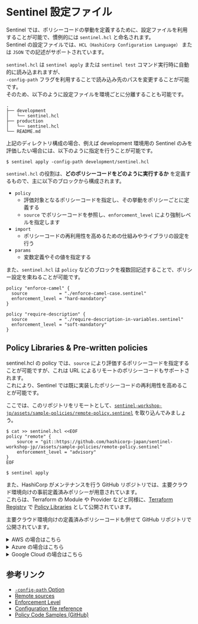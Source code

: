# Sentinel 設定ファイル

Sentinel では、ポリシーコードの挙動を定義するために、設定ファイルを利用することが可能で、慣例的には `sentinel.hcl` と命名されます。 \
Sentinel の設定ファイルでは、`HCL（HashiCorp Configuration Language）` または `JSON` での記述がサポートされています。

`sentinel.hcl` は `sentinel apply` または `sentinel test` コマンド実行時に自動的に読み込まれますが、 \
`-config-path` フラグを利用することで読み込み先のパスを変更することが可能です。　\
そのため、以下のように設定ファイルを環境ごとに分離することも可能です。

```tree
.
├── development
│   └── sentinel.hcl
├── production
│   └── sentinel.hcl
└── README.md
```

上記のディレクトリ構成の場合、例えば development 環境用の Sentinel のみを評価したい場合には、以下のように指定を行うことが可能です。

```shell
$ sentinel apply -config-path development/sentinel.hcl
```

`sentinel.hcl` の役割は、**どのポリシーコードをどのように実行するか** を定義するもので、主に以下のブロックから構成されます。
- `policy`
  - 評価対象となるポリシーコードを指定し、その挙動をポリシーごとに定義する
  - `source` でポリシーコードを参照し、`enforcement_level` により強制レベルを指定します
- `import`
  - ポリシーコードの再利用性を高めるための仕組みやライブラリの設定を行う
- `params`
  - 変数定義やその値を指定する

また、`sentinel.hcl` は `policy` などのブロックを複数回記述することで、ポリシー設定を束ねることが可能です。

```hcl
policy "enforce-camel" {
  source            = "./enforce-camel-case.sentinel"
  enforcement_level = "hard-mandatory"
}

policy "require-description" {
  source            = "./require-description-in-variables.sentinel"
  enforcement_level = "soft-mandatory"
}
```

## Policy Libraries & Pre-written policies

sentinel.hcl の policy では、`source` により評価するポリシーコードを指定することが可能ですが、これは URL によるリモートのポリシーコードもサポートされます。 \
これにより、Sentinel では既に実装したポリシーコードの再利用性を高めることが可能です。

ここでは、このリポジトリをリモートとして、[`sentinel-workshop-jp/assets/sample-policies/remote-policy.sentinel`](../assets/sample-policies/remote-policy.sentinel) を取り込んでみましょう。

```shell
$ cat >> sentinel.hcl <<EOF
policy "remote" {
    source = "git::https://github.com/hashicorp-japan/sentinel-workshop-jp//assets/sample-policies/remote-policy.sentinel"
    enforcement_level = "advisory"
}
EOF

$ sentinel apply
```

また、HashiCorp がメンテナンスを行う GitHub リポジトリでは、主要クラウド環境向けの事前定義済みポリシーが用意されています。 \
これらは、Terraform の Module や Provider などと同様に、[Terraform Registry](https://registry.terraform.io/) で [Policy Libraries](https://registry.terraform.io/browse/policies) として公開されています。

主要クラウド環境向けの定義済みポリシーコードも併せて GitHub リポジトリで公開されています。

<details><summary>AWS の場合はこちら</summary>

[CIS Benchmark](https://docs.aws.amazon.com/ja_jp/securityhub/latest/userguide/cis-aws-foundations-benchmark.html) 準拠: <https://github.com/hashicorp/policy-library-CIS-Policy-Set-for-AWS-Terraform> \
[FSBP Benchmark](https://docs.aws.amazon.com/ja_jp/securityhub/latest/userguide/fsbp-standard.html) 準拠: <https://github.com/hashicorp/policy-library-FSBP-Policy-Set-for-AWS-Terraform> \
Networks: <https://github.com/hashicorp/policy-library-aws-networking-terraform>

</details>

<details><summary>Azure の場合はこちら</summary>

Computes: <https://github.com/hashicorp/policy-library-azure-compute-terraform> \
Networks: <https://github.com/hashicorp/policy-library-azure-networking-terraform> \
Storages: <https://github.com/hashicorp/policy-library-azure-storage-terraform> \
Databases: <https://github.com/hashicorp/policy-library-azure-databases-terraform>

</details>

<details><summary>Google Cloud の場合はこちら</summary>

Computes: <https://github.com/hashicorp/policy-library-gcp-compute-terraform> \
Networks: <https://github.com/hashicorp/policy-library-gcp-networking-terraform> \
Storages: <https://github.com/hashicorp/policy-library-gcp-storage-terraform> \
Databases: <https://github.com/hashicorp/policy-library-gcp-databases-terraform>

</details>


## 参考リンク
- [`-config-path` Option](https://developer.hashicorp.com/sentinel/docs/commands/apply#config-path)
- [Remote sources](https://developer.hashicorp.com/sentinel/docs/configuration/remote-sources)
- [Enforcement Level](https://developer.hashicorp.com/sentinel/docs/concepts/enforcement-levels)
- [Configuration file reference](https://developer.hashicorp.com/sentinel/docs/configuration#configuration-file-reference)
- [Policy Code Samples (GitHub)](https://github.com/hashicorp/terraform-sentinel-policies)
